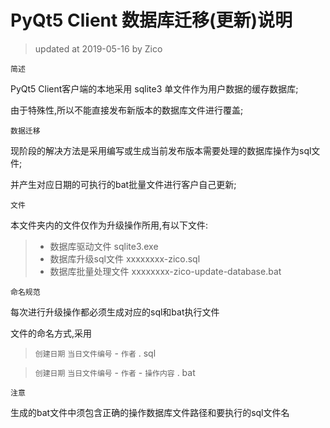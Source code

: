 # PyQt5 Client 数据库迁移(更新)说明

> updated at 2019-05-16 by Zico

`简述`

PyQt5 Client客户端的本地采用 sqlite3 单文件作为用户数据的缓存数据库;

由于特殊性,所以不能直接发布新版本的数据库文件进行覆盖;

`数据迁移`

现阶段的解决方法是采用编写或生成当前发布版本需要处理的数据库操作为sql文件;

并产生对应日期的可执行的bat批量文件进行客户自己更新;

`文件`

本文件夹内的文件仅作为升级操作所用,有以下文件:

> - 数据库驱动文件      sqlite3.exe
> - 数据库升级sql文件   xxxxxxxx-zico.sql
> - 数据库批量处理文件  xxxxxxxx-zico-update-database.bat

`命名规范`

每次进行升级操作都必须生成对应的sql和bat执行文件

文件的命名方式,采用

> `创建日期` `当日文件编号` - `作者` . sql

> `创建日期` `当日文件编号` - `作者` - `操作内容` . bat

`注意`

生成的bat文件中须包含正确的操作数据库文件路径和要执行的sql文件名